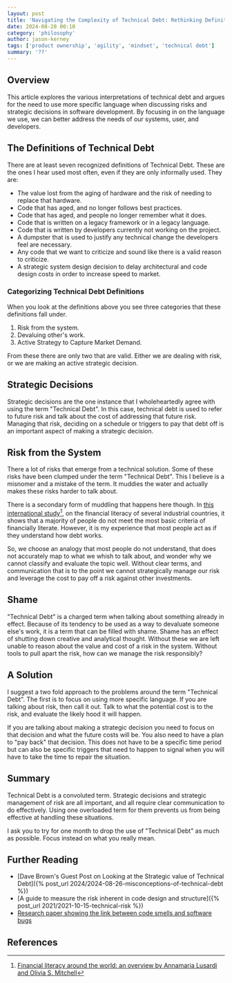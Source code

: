 ```yaml
---
layout: post
title: 'Navigating the Complexity of Technical Debt: Rethinking Definitions and Communication'
date: 2024-08-28 00:10
category: 'philosophy'
author: jason-kerney
tags: ['product ownership', 'agility', 'mindset', 'technical debt']
summary: '??'
---
```


## Overview ##

This article explores the various interpretations of technical debt and argues for the need to use more specific language when discussing risks and strategic decisions in software development. By focusing in on the language we use, we can better address the needs of our systems, user, and developers.

## The Definitions of Technical Debt ##

There are at least seven recognized definitions of Technical Debt. These are the ones I hear used most often, even if they are only informally used. They are:

* The value lost from the aging of hardware and the risk of needing to replace that hardware.
* Code that has aged, and no longer follows best practices.
* Code that has aged, and people no longer remember what it does.
* Code that is written on a legacy framework or in a legacy language.
* Code that is written by developers currently not working on the project.
* A dumpster that is used to justify any technical change the developers feel are necessary.
* Any code that we want to criticize and sound like there is a valid reason to criticize.
* A strategic system design decision to delay architectural and code design costs in order to increase speed to market.

### Categorizing Technical Debt Definitions ##

When you look at the definitions above you see three categories that these definitions fall under.

1. Risk from the system.
1. Devaluing other's work.
1. Active Strategy to Capture Market Demand.

From these there are only two that are valid. Either we are dealing with risk, or we are making an active strategic decision.

## Strategic Decisions ##

Strategic decisions are the one instance that I wholeheartedly agree with using the term "Technical Debt". In this case, technical debt is used to refer to future risk and talk about the cost of addressing that future risk. Managing that risk, deciding on a schedule or triggers to pay that debt off is an important aspect of making a strategic decision.

## Risk from the System ##

There a lot of risks that emerge from a technical solution. Some of these risks have been clumped under the term "Technical Debt". This I believe is a misnomer and a mistake of the term. It muddies the water and actually makes these risks harder to talk about.

There is a secondary form of muddling that happens here though. In [this international study](http://media.wix.com/ugd/a738b9_9a413bc46954faf89b8f7e10d9239340.pdf)[^1], on the financial literacy of several industrial countries, it shows that a majority of people do not meet the most basic criteria of financially literate. However, it is my experience that most people act as if they understand how debt works.

So, we choose an analogy that most people do not understand, that does not accurately map to what we whish to talk about, and wonder why we cannot classify and evaluate the topic well. Without clear terms, and communication that is to the point we cannot strategically manage our risk and leverage the cost to pay off a risk against other investments.

## Shame ##

"Technical Debt" is a charged term when talking about something already in effect. Because of its tendency to be used as a way to devaluate someone else's work, it is a term that can be filled with shame. Shame has an effect of shutting down creative and analytical thought. Without these we are left unable to reason about the value and cost of a risk in the system. Without tools to pull apart the risk, how can we manage the risk responsibly?

## A Solution ##

I suggest a two fold approach to the problems around the term "Technical Debt". The first is to focus on using more specific language. If you are talking about risk, then call it out. Talk to what the potential cost is to the risk, and evaluate the likely hood it will happen.

If you are talking about making a strategic decision you need to focus on that decision and what the future costs will be. You also need to have a plan to "pay back" that decision. This does not have to be a specific time period but can also be specific triggers that need to happen to signal when you will have to take the time to repair the situation.

## Summary ##

Technical Debt is a convoluted term. Strategic decisions and strategic management of risk are all important, and all require clear communication to do effectively. Using one overloaded term for them prevents us from being effective at handling these situations.

I ask you to try for one month to drop the use of "Technical Debt" as much as possible. Focus instead on what you really mean.

## Further Reading ##

* [Dave Brown's Guest Post on Looking at the Strategic value of Technical Debt]({% post_url 2024/2024-08-26-misconceptions-of-technical-debt %})
* [A guide to measure the risk inherent in code design and structure]({% post_url 2021/2021-10-15-technical-risk %})
* [Research paper showing the link between code smells and software bugs](https://www.mdpi.com/2078-2489/9/11/273)

## References ##

[^1]: [Financial literacy around the world: an overview by Annamaria Lusardi and Olivia S. Mitchell](http://media.wix.com/ugd/a738b9_9a413bc46954faf89b8f7e10d9239340.pdf)
